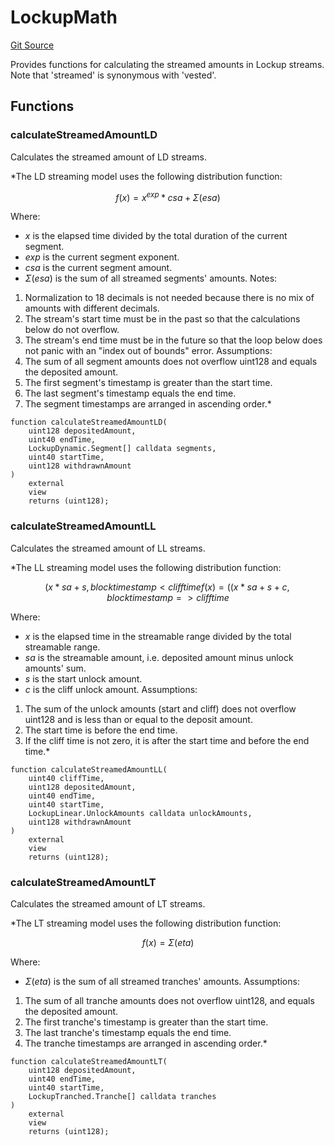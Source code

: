 # LockupMath

[Git Source](https://github.com/sablier-labs/lockup/blob/58eaac45c20c57a93b73d887c714e68f061ec3e6/src/libraries/LockupMath.sol)

Provides functions for calculating the streamed amounts in Lockup streams. Note that 'streamed' is synonymous with
'vested'.

## Functions

### calculateStreamedAmountLD

Calculates the streamed amount of LD streams.

\*The LD streaming model uses the following distribution function:

$$
f(x) = x^{exp} * csa + \Sigma(esa)
$$

Where:

- $x$ is the elapsed time divided by the total duration of the current segment.
- $exp$ is the current segment exponent.
- $csa$ is the current segment amount.
- $\Sigma(esa)$ is the sum of all streamed segments' amounts. Notes:

1. Normalization to 18 decimals is not needed because there is no mix of amounts with different decimals.
2. The stream's start time must be in the past so that the calculations below do not overflow.
3. The stream's end time must be in the future so that the loop below does not panic with an "index out of bounds"
   error. Assumptions:
4. The sum of all segment amounts does not overflow uint128 and equals the deposited amount.
5. The first segment's timestamp is greater than the start time.
6. The last segment's timestamp equals the end time.
7. The segment timestamps are arranged in ascending order.\*

```solidity
function calculateStreamedAmountLD(
    uint128 depositedAmount,
    uint40 endTime,
    LockupDynamic.Segment[] calldata segments,
    uint40 startTime,
    uint128 withdrawnAmount
)
    external
    view
    returns (uint128);
```

### calculateStreamedAmountLL

Calculates the streamed amount of LL streams.

\*The LL streaming model uses the following distribution function:

$$
( x * sa + s, block timestamp < cliff time
f(x) = (
( x * sa + s + c, block timestamp => cliff time
$$

Where:

- $x$ is the elapsed time in the streamable range divided by the total streamable range.
- $sa$ is the streamable amount, i.e. deposited amount minus unlock amounts' sum.
- $s$ is the start unlock amount.
- $c$ is the cliff unlock amount. Assumptions:

1. The sum of the unlock amounts (start and cliff) does not overflow uint128 and is less than or equal to the deposit
   amount.
2. The start time is before the end time.
3. If the cliff time is not zero, it is after the start time and before the end time.\*

```solidity
function calculateStreamedAmountLL(
    uint40 cliffTime,
    uint128 depositedAmount,
    uint40 endTime,
    uint40 startTime,
    LockupLinear.UnlockAmounts calldata unlockAmounts,
    uint128 withdrawnAmount
)
    external
    view
    returns (uint128);
```

### calculateStreamedAmountLT

Calculates the streamed amount of LT streams.

\*The LT streaming model uses the following distribution function:

$$
f(x) = \Sigma(eta)
$$

Where:

- $\Sigma(eta)$ is the sum of all streamed tranches' amounts. Assumptions:

1. The sum of all tranche amounts does not overflow uint128, and equals the deposited amount.
2. The first tranche's timestamp is greater than the start time.
3. The last tranche's timestamp equals the end time.
4. The tranche timestamps are arranged in ascending order.\*

```solidity
function calculateStreamedAmountLT(
    uint128 depositedAmount,
    uint40 endTime,
    uint40 startTime,
    LockupTranched.Tranche[] calldata tranches
)
    external
    view
    returns (uint128);
```
